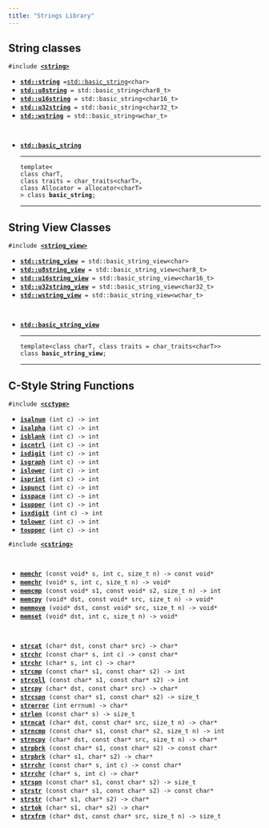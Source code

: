 ```yaml
---
title: "Strings Library"
---
```


## String classes

`#include `[**`<string>`**]()

- [**`std::string`**]()` =`[`std::basic_string`]()`<char>`
- [**`std::u8string`**]()` = std::basic_string<char8_t>`
- [**`std::u16string`**]()` = std::basic_string<char16_t>`
- [**`std::u32string`**]()` = std::basic_string<char32_t>`
- [**`std::wstring`**]()` = std::basic_string<wchar_t>`

` `

- [**`std::basic_string`**]()

  ***

  `template<`\
  `class charT,`\
  `class traits = char_traits<charT>,`\
  `class Allocator = allocator<charT>`\
  `> class `**`basic_string`**`;`

  ***

## String View Classes

`#include `[**`<string_view>`**]()

- [**`std::string_view`**]()` = std::basic_string_view<char>`
- [**`std::u8string_view`**]()` = std::basic_string_view<char8_t>`
- [**`std::u16string_view`**]()` = std::basic_string_view<char16_t>`
- [**`std::u32string_view`**]()` = std::basic_string_view<char32_t>`
- [**`std::wstring_view`**]()` = std::basic_string_view<wchar_t>`

` `

- [**`std::basic_string_view`**]()

  ***

  `template<class charT, class traits = char_traits<charT>>`\
  `class `**`basic_string_view`**`;`

  ***

## C-Style String Functions

`#include `[**`<cctype>`**]()

- [**`isalnum`**]()` (int c) -> int`
- [**`isalpha`**]()` (int c) -> int`
- [**`isblank`**]()` (int c) -> int`
- [**`iscntrl`**]()` (int c) -> int`
- [**`isdigit`**]()` (int c) -> int`
- [**`isgraph`**]()` (int c) -> int`
- [**`islower`**]()` (int c) -> int`
- [**`isprint`**]()` (int c) -> int`
- [**`ispunct`**]()` (int c) -> int`
- [**`isspace`**]()` (int c) -> int`
- [**`isupper`**]()` (int c) -> int`
- [**`isxdigit`**]()` (int c) -> int`
- [**`tolower`**]()` (int c) -> int`
- [**`toupper`**]()` (int c) -> int`

`#include `[**`<cstring>`**]()

` `

- [**`memchr`**]()` (const void* s, int c, size_t n) -> const void*`
- [**`memchr`**]()` (void* s, int c, size_t n) -> void*`
- [**`memcmp`**]()` (const void* s1, const void* s2, size_t n) -> int`
- [**`memcpy`**]()` (void* dst, const void* src, size_t n) -> void*`
- [**`memmove`**]()` (void* dst, const void* src, size_t n) -> void*`
- [**`memset`**]()` (void* dst, int c, size_t n) -> void*`

` `

- [**`strcat`**]()` (char* dst, const char* src) -> char*`
- [**`strchr`**]()` (const char* s, int c) -> const char*`
- [**`strchr`**]()` (char* s, int c) -> char*`
- [**`strcmp`**]()` (const char* s1, const char* s2) -> int`
- [**`strcoll`**]()` (const char* s1, const char* s2) -> int`
- [**`strcpy`**]()` (char* dst, const char* src) -> char*`
- [**`strcspn`**]()` (const char* s1, const char* s2) -> size_t`
- [**`strerror`**]()` (int errnum) -> char*`
- [**`strlen`**]()` (const char* s) -> size_t`
- [**`strncat`**]()` (char* dst, const char* src, size_t n) -> char*`
- [**`strncmp`**]()` (const char* s1, const char* s2, size_t n) -> int`
- [**`strncpy`**]()` (char* dst, const char* src, size_t n) -> char*`
- [**`strpbrk`**]()` (const char* s1, const char* s2) -> const char*`
- [**`strpbrk`**]()` (char* s1, char* s2) -> char*`
- [**`strrchr`**]()` (const char* s, int c) -> const char*`
- [**`strrchr`**]()` (char* s, int c) -> char*`
- [**`strspn`**]()` (const char* s1, const char* s2) -> size_t`
- [**`strstr`**]()` (const char* s1, const char* s2) -> const char*`
- [**`strstr`**]()` (char* s1, char* s2) -> char*`
- [**`strtok`**]()` (char* s1, char* s2) -> char*`
- [**`strxfrm`**]()` (char* dst, const char* src, size_t n) -> size_t`